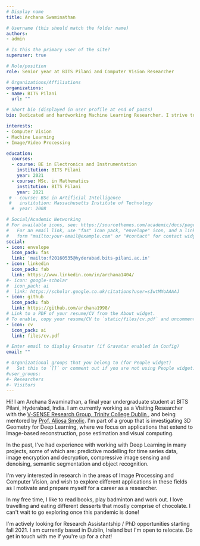 ```yaml
---
# Display name
title: Archana Swaminathan

# Username (this should match the folder name)
authors:
- admin

# Is this the primary user of the site?
superuser: true

# Role/position
role: Senior year at BITS Pilani and Computer Vision Researcher

# Organizations/Affiliations
organizations:
- name: BITS Pilani
  url: ""

# Short bio (displayed in user profile at end of posts)
bio: Dedicated and hardworking Machine Learning Researcher. I strive to learn something new every day.

interests:
- Computer Vision
- Machine Learning
- Image/Video Processing

education:
  courses:
  - course: BE in Electronics and Instrumentation
    institution: BITS Pilani
    year: 2021
  - course: MSc. in Mathematics
    institution: BITS Pilani
    year: 2021
 # - course: BSc in Artificial Intelligence
 #   institution: Massachusetts Institute of Technology
  #  year: 2008

# Social/Academic Networking
# For available icons, see: https://sourcethemes.com/academic/docs/page-builder/#icons
#   For an email link, use "fas" icon pack, "envelope" icon, and a link in the
#   form "mailto:your-email@example.com" or "#contact" for contact widget.
social:
- icon: envelope
  icon_pack: fas
  link: 'mailto:f20160535@hyderabad.bits-pilani.ac.in'  
- icon: linkedin
  icon_pack: fab
  link: https://www.linkedin.com/in/archana1404/
#- icon: google-scholar
#  icon_pack: ai
#  link: https://scholar.google.co.uk/citations?user=sIwtMXoAAAAJ
- icon: github
  icon_pack: fab
  link: https://github.com/archana1998/
# Link to a PDF of your resume/CV from the About widget.
# To enable, copy your resume/CV to `static/files/cv.pdf` and uncomment the lines below.
- icon: cv
  icon_pack: ai
  link: files/cv.pdf

# Enter email to display Gravatar (if Gravatar enabled in Config)
email: ""

# Organizational groups that you belong to (for People widget)
#   Set this to `[]` or comment out if you are not using People widget.
#user_groups:
#- Researchers
#- Visitors
---
```


Hi! I am Archana Swaminathan, a final year undergraduate student at BITS Pilani, Hyderabad, India. I am currently working as a Visiting Researcher with the <a href ="https://v-sense.scss.tcd.ie/"> V-SENSE Research Group, Trinity College Dublin </a>, and being mentored by <a href = "https://v-sense.scss.tcd.ie/?profile=prof-aljosa-smolic"> Prof. Aljosa Smolic</a>.
I'm part of a group that is investigating 3D Geometry for Deep Learning, where we focus on applications that extend to Image-based reconstruction, pose estimation and visual computing.  

In the past, I've had experience with working with Deep Learning in many projects, some of which are: predictive modelling for time series data, image encryption and decryption, compressive image sensing and denoising, semantic segmentation and object recognition. 

I'm very interested in research in the areas of Image Processing and Computer Vision, and wish to explore different applications in these fields as I motivate and prepare myself for a career as a researcher.

In my free time, I like to read books, play badminton and work out. I love travelling and eating different desserts that mostly comprise of chocolate. I can't wait to go exploring once this pandemic is done! 

I'm actively looking for Research Assistantship / PhD opportunities starting fall 2021. I am currently based in Dublin, Ireland but I'm open to relocate. Do get in touch with me if you're up for a chat!



